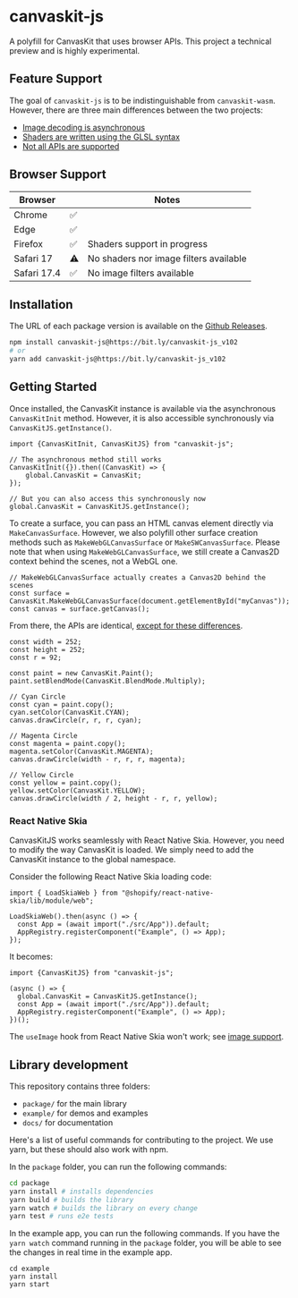 # canvaskit-js

A polyfill for CanvasKit that uses browser APIs.
This project a technical preview and is highly experimental.

## Feature Support

The goal of `canvaskit-js` is to be indistinguishable from `canvaskit-wasm`.
However, there are three main differences between the two projects:
* [Image decoding is asynchronous](docs/api/image.md)
* [Shaders are written using the GLSL syntax](docs/api/runtime-effect.md)
* [Not all APIs are supported](docs/api/support.md)

## Browser Support

| Browser     |   | Notes                                  |
|-------------|---|----------------------------------------|
| Chrome      | ✅ |                                        |
| Edge        | ✅ |                                        |
| Firefox     | ✅ | Shaders support in progress            |
| Safari 17   | ⚠️ | No shaders nor image filters available  |
| Safari 17.4 | ✅ | No image filters available             |

## Installation

The URL of each package version is available on the [Github Releases](https://github.com/wcandillon/canvaskit-js/releases).

```sh
npm install canvaskit-js@https://bit.ly/canvaskit-js_v102
# or
yarn add canvaskit-js@https://bit.ly/canvaskit-js_v102
```

## Getting Started

Once installed, the CanvasKit instance is available via the asynchronous `CanvasKitInit` method. However, it is also accessible synchronously via `CanvasKitJS.getInstance()`.

```tsx
import {CanvasKitInit, CanvasKitJS} from "canvaskit-js";

// The asynchronous method still works
CanvasKitInit({}).then((CanvasKit) => {
    global.CanvasKit = CanvasKit;
});

// But you can also access this synchronously now
global.CanvasKit = CanvasKitJS.getInstance();
```

To create a surface, you can pass an HTML canvas element directly via `MakeCanvasSurface`. However, we also polyfill other surface creation methods such as `MakeWebGLCanvasSurface` or `MakeSWCanvasSurface`. Please note that when using `MakeWebGLCanvasSurface`, we still create a Canvas2D context behind the scenes, not a WebGL one.

```tsx
// MakeWebGLCanvasSurface actually creates a Canvas2D behind the scenes
const surface = CanvasKit.MakeWebGLCanvasSurface(document.getElementById("myCanvas"));
const canvas = surface.getCanvas();
```

From there, the APIs are identical, [except for these differences](#feature-support).

```tsx
const width = 252;
const height = 252;
const r = 92;

const paint = new CanvasKit.Paint();
paint.setBlendMode(CanvasKit.BlendMode.Multiply);

// Cyan Circle
const cyan = paint.copy();
cyan.setColor(CanvasKit.CYAN);
canvas.drawCircle(r, r, r, cyan);
      
// Magenta Circle
const magenta = paint.copy();
magenta.setColor(CanvasKit.MAGENTA);
canvas.drawCircle(width - r, r, r, magenta);

// Yellow Circle
const yellow = paint.copy();
yellow.setColor(CanvasKit.YELLOW);
canvas.drawCircle(width / 2, height - r, r, yellow);
```

### React Native Skia

CanvasKitJS works seamlessly with React Native Skia. However, you need to modify the way CanvasKit is loaded. We simply need to add the CanvasKit instance to the global namespace.

Consider the following React Native Skia loading code:
```tsx
import { LoadSkiaWeb } from "@shopify/react-native-skia/lib/module/web";

LoadSkiaWeb().then(async () => {
  const App = (await import("./src/App")).default;
  AppRegistry.registerComponent("Example", () => App);
});
```

It becomes:

```tsx
import {CanvasKitJS} from "canvaskit-js";

(async () => {
  global.CanvasKit = CanvasKitJS.getInstance();
  const App = (await import("./src/App")).default;
  AppRegistry.registerComponent("Example", () => App);
})();
```

The `useImage` hook from React Native Skia won't work; see [image support](docs/api/image.md).

## Library development

This repository contains three folders:
  * `package/` for the main library
  * `example/` for demos and examples
  * `docs/` for documentation

Here's a list of useful commands for contributing to the project. We use yarn, but these should also work with npm.

In the `package` folder, you can run the following commands:

```sh
cd package
yarn install # installs dependencies
yarn build # builds the library
yarn watch # builds the library on every change
yarn test # runs e2e tests
```

In the example app, you can run the following commands. If you have the `yarn watch` command running in the `package` folder, you will be able to see the changes in real time in the example app.

```
cd example
yarn install
yarn start
```
